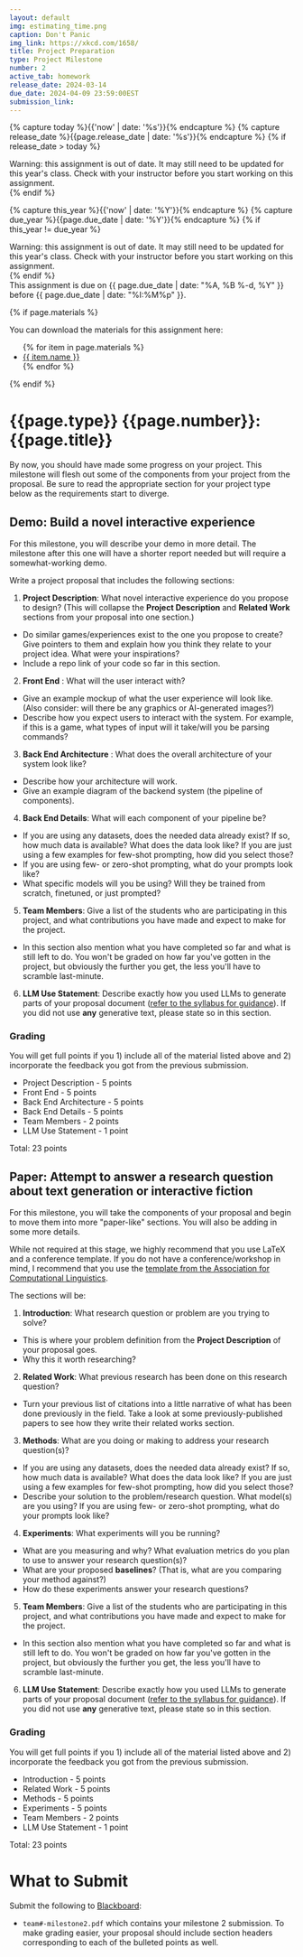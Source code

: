 ```yaml
---
layout: default
img: estimating_time.png
caption: Don't Panic
img_link: https://xkcd.com/1658/
title: Project Preparation
type: Project Milestone
number: 2
active_tab: homework
release_date: 2024-03-14
due_date: 2024-04-09 23:59:00EST
submission_link: 
---
```


<!-- Check whether the assignment is ready to release -->
{% capture today %}{{'now' | date: '%s'}}{% endcapture %}
{% capture release_date %}{{page.release_date | date: '%s'}}{% endcapture %}
{% if release_date > today %} 
<div class="alert alert-danger">
Warning: this assignment is out of date.  It may still need to be updated for this year's class.  Check with your instructor before you start working on this assignment.
</div>
{% endif %}
<!-- End of check whether the assignment is up to date -->


<!-- Check whether the assignment is up to date -->
{% capture this_year %}{{'now' | date: '%Y'}}{% endcapture %}
{% capture due_year %}{{page.due_date | date: '%Y'}}{% endcapture %}
{% if this_year != due_year %} 
<div class="alert alert-danger">
Warning: this assignment is out of date.  It may still need to be updated for this year's class.  Check with your instructor before you start working on this assignment.
</div>
{% endif %}
<!-- End of check whether the assignment is up to date -->


<div class="alert alert-info">
This assignment is due on {{ page.due_date | date: "%A, %B %-d, %Y" }} before {{ page.due_date | date: "%I:%M%p" }}. 
</div>

{% if page.materials %}
<div class="alert alert-info">
You can download the materials for this assignment here:
<ul>
{% for item in page.materials %}
<li><a href="{{item.url}}">{{ item.name }}</a></li>
{% endfor %}
</ul>
</div>
{% endif %}


{{page.type}} {{page.number}}: {{page.title}}
=============================================================

By now, you should have made some progress on your project. This milestone will flesh out some of the components from your project from the proposal. Be sure to read the appropriate section for your project type below as the requirements start to diverge.


## Demo: Build a novel interactive experience
For this milestone, you will describe your demo in more detail. The milestone after this one will have a shorter report needed but will require a somewhat-working demo.

Write a project proposal that includes the following sections:
1. __Project Description__: What novel interactive experience do you propose to design? (This will collapse the __Project Description__ and __Related Work__ sections from your proposal into one section.)
  - Do similar games/experiences exist to the one you propose to create? Give pointers to them and explain how you think they relate to your project idea. What were your inspirations?
  - Include a repo link of your code so far in this section.
2. __Front End__ : What will the user interact with?
  - Give an example mockup of what the user experience will look like. (Also consider: will there be any graphics or AI-generated images?)
  - Describe how you expect users to interact with the system. For example, if this is a game, what types of input will it take/will you be parsing commands?
3. __Back End Architecture__ : What does the overall architecture of your system look like? 
  - Describe how your architecture will work.
  - Give an example diagram of the backend system (the pipeline of components).
4. __Back End Details__: What will each component of your pipeline be?
  - If you are using any datasets, does the needed data already exist?  If so, how much data is available? What does the data look like? If you are just using a few examples for few-shot prompting, how did you select those?
  - If you are using few- or zero-shot prompting, what do your prompts look like?
  - What specific models will you be using? Will they be trained from scratch, finetuned, or just prompted?
5. __Team Members__: Give a list of the students who are participating in this project, and what contributions you have made and expect to make for the project.
  - In this section also mention what you have completed so far and what is still left to do. You won't be graded on how far you've gotten in the project, but obviously the further you get, the less you'll have to scramble last-minute.
6. __LLM Use Statement__: Describe exactly how you used LLMs to generate parts of your proposal document (<a href="https://laramartin.net/interactive-fiction-class/index.html#using-llms-or-generative-ai">refer to the syllabus for guidance</a>). If you did not use **any** generative text, please state so in this section.

### Grading
<div class="alert alert-warning" markdown="1">
You will get full points if you 1) include all of the material listed above and 2) incorporate the feedback you got from the previous submission.<br>

* Project Description - 5 points
* Front End - 5 points
* Back End Architecture - 5 points
* Back End Details - 5 points
* Team Members - 2 points
* LLM Use Statement - 1 point

Total: 23 points
</div>


## Paper: Attempt to answer a research question about text generation or interactive fiction
For this milestone, you will take the components of your proposal and begin to move them into more "paper-like" sections. You will also be adding in some more details.

While not required at this stage, we highly recommend that you use LaTeX and a conference template. If you do not have a conference/workshop in mind, I recommend that you use the [template from the Association for Computational Linguistics](https://www.overleaf.com/latex/templates/association-for-computational-linguistics-acl-conference/jvxskxpnznfj).

The sections will be:
1. __Introduction__: What research question or problem are you trying to solve?
  - This is where your problem definition from the __Project Description__ of your proposal goes. 
  - Why this it worth researching?
2. __Related Work__: What previous research has been done on this research question?
  - Turn your previous list of citations into a little narrative of what has been done previously in the field. Take a look at some previously-published papers to see how they write their related works section.
3. __Methods__: What are you doing or making to address your research question(s)?
  - If you are using any datasets, does the needed data already exist?  If so, how much data is available? What does the data look like? If you are just using a few examples for few-shot prompting, how did you select those?
  - Describe your solution to the problem/research question. What model(s) are you using? If you are using few- or zero-shot prompting, what do your prompts look like?
4. __Experiments__: What experiments will you be running?
  - What are you measuring and why? What evaluation metrics do you plan to use to answer your research question(s)?
  - What are your proposed **baselines**? (That is, what are you comparing your method against?)
  - How do these experiments answer your research questions?
5. __Team Members__: Give a list of the students who are participating in this project, and what contributions you have made and expect to make for the project.
  - In this section also mention what you have completed so far and what is still left to do. You won't be graded on how far you've gotten in the project, but obviously the further you get, the less you'll have to scramble last-minute.
6. __LLM Use Statement__: Describe exactly how you used LLMs to generate parts of your proposal document (<a href="https://laramartin.net/interactive-fiction-class/index.html#using-llms-or-generative-ai">refer to the syllabus for guidance</a>). If you did not use **any** generative text, please state so in this section.

### Grading
<div class="alert alert-warning" markdown="1">
You will get full points if you 1) include all of the material listed above and 2) incorporate the feedback you got from the previous submission.<br>

* Introduction - 5 points
* Related Work - 5 points
* Methods - 5 points
* Experiments - 5 points
* Team Members - 2 points
* LLM Use Statement - 1 point

Total: 23 points
</div>

# What to Submit
Submit the following to [Blackboard]({{page.submission_link}}):
* `team#-milestone2.pdf` which contains your milestone 2 submission. To make grading easier, your proposal should include section headers corresponding to each of the bulleted points as well. 



